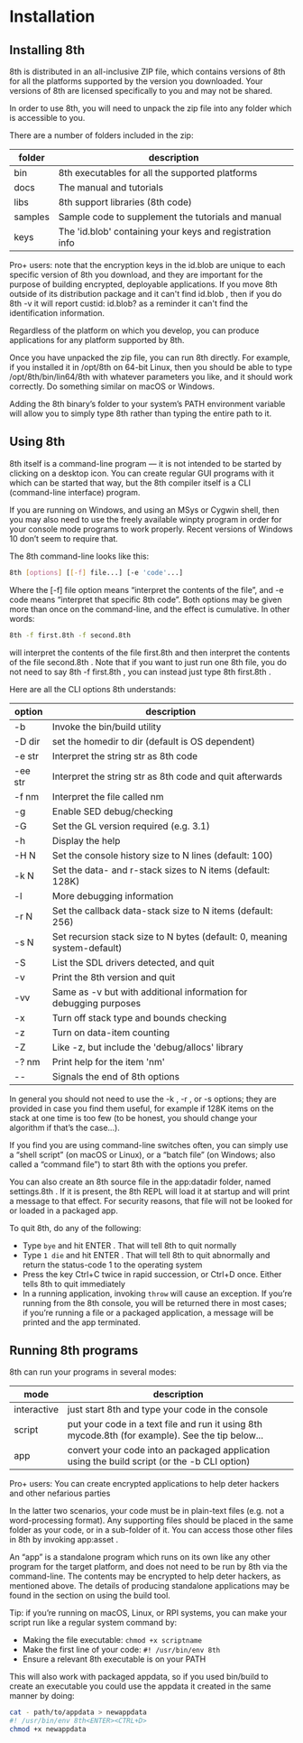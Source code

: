 # Installation

## Installing 8th

8th is distributed in an all-inclusive ZIP file, which contains versions of 8th for all the platforms supported by the version you downloaded. Your versions of 8th are licensed specifically to you and may not be shared.

In order to use 8th, you will need to unpack the zip file into any folder which is accessible to you.

There are a number of folders included in the zip:

| folder | description |
| ------- | ----------------------------------------------------- |
| bin | 8th executables for all the supported platforms |
| docs | The manual and tutorials |
| libs | 8th support libraries (8th code) |
| samples | Sample code to supplement the tutorials and manual |
| keys | The 'id.blob' containing your keys and registration info |

Pro+ users: note that the encryption keys in the id.blob are unique to each specific version of 8th you download, and they are important for the purpose of building encrypted, deployable applications. If you move 8th outside of its distribution package and it can't find id.blob , then if you do 8th -v it will report custid: id.blob? as a reminder it can't find the identification information.

Regardless of the platform on which you develop, you can produce applications for any platform supported by 8th.

Once you have unpacked the zip file, you can run 8th directly. For example, if you installed it in /opt/8th on 64-bit Linux, then you should be able to type /opt/8th/bin/lin64/8th with whatever parameters you like, and it should work correctly. Do something similar on macOS or Windows.

Adding the 8th binary’s folder to your system’s PATH environment variable will allow you to simply type 8th rather than typing the entire path to it.


## Using 8th

8th itself is a command-line program — it is not intended to be started by clicking on a desktop icon. You can create regular GUI programs with it which can be started that way, but the 8th compiler itself is a CLI (command-line interface) program.

If you are running on Windows, and using an MSys or Cygwin shell, then you may also need to use the freely available winpty program in order for your console mode programs to work properly. Recent versions of Windows 10 don’t seem to require that.

The 8th command-line looks like this:

```bash
8th [options] [[-f] file...] [-e 'code'...]
```

Where the [-f] file option means “interpret the contents of the file”, and -e code means “interpret that specific 8th code”. Both options may be given more than once on the command-line, and the effect is cumulative. In other words:

```bash
8th -f first.8th -f second.8th
```

will interpret the contents of the file first.8th and then interpret the contents of the file second.8th . Note that if you want to just run one 8th file, you do not need to say 8th -f first.8th , you can instead just type 8th first.8th .

Here are all the CLI options 8th understands:

| option | description |
| ------ | --------------------------------------------------------------------- |
| -b | Invoke the bin/build utility |
| -D dir | set the homedir to dir (default is OS dependent) |
| -e str | Interpret the string str as 8th code |
| -ee str | Interpret the string str as 8th code and quit afterwards |
| -f nm | Interpret the file called nm |
| -g | Enable SED debug/checking |
| -G | Set the GL version required (e.g. 3.1) |
| -h | Display the help |
| -H N | Set the console history size to N lines (default: 100) |
| -k N | Set the data- and r-stack sizes to N items (default: 128K) |
| -l | More debugging information |
| -r N | Set the callback data-stack size to N items (default: 256) |
| -s N | Set recursion stack size to N bytes (default: 0, meaning system-default) |
| -S | List the SDL drivers detected, and quit |
| -v | Print the 8th version and quit |
| -vv | Same as -v but with additional information for debugging purposes |
| -x | Turn off stack type and bounds checking |
| -z | Turn on data-item counting |
| -Z | Like -z, but include the 'debug/allocs' library |
| -? nm | Print help for the item 'nm' |
| -- | Signals the end of 8th options |

In general you should not need to use the -k , -r , or -s options; they are provided in case you find them useful, for example if 128K items on the stack at one time is too few (to be honest, you should change your algorithm if that’s the case...).

If you find you are using command-line switches often, you can simply use a “shell script” (on macOS or Linux), or a “batch file” (on Windows; also called a “command file”) to start 8th with the options you prefer.

You can also create an 8th source file in the app:datadir folder, named settings.8th . If it is present, the 8th REPL will load it at startup and will print a message to that effect. For security reasons, that file will not be looked for or loaded in a packaged app.

To quit 8th, do any of the following:

   * Type `bye` and hit ENTER . That will tell 8th to quit normally
   * Type `1 die` and hit ENTER . That will tell 8th to quit abnormally and return the status-code 1 to the operating system
   * Press the key Ctrl+C twice in rapid succession, or Ctrl+D once. Either tells 8th to quit immediately
   * In a running application, invoking `throw` will cause an exception. If you’re running from the 8th console, you will be returned there in most cases; if you’re running a file or a packaged application, a message will be printed and the app terminated.


## Running 8th programs

8th can run your programs in several modes:

| mode | description |
| ----------- | ------------------------------------------------------------------------------------------- |
| interactive | just start 8th and type your code in the console |
| script | put your code in a text file and run it using 8th mycode.8th (for example). See the tip below... |
| app | convert your code into an packaged application using the build script (or the -b CLI option) |

Pro+ users: You can create encrypted applications to help deter hackers and other nefarious parties

In the latter two scenarios, your code must be in plain-text files (e.g. not a word-processing format). Any supporting files should be placed in the same folder as your code, or in a sub-folder of it. You can access those other files in 8th by invoking app:asset .

An “app” is a standalone program which runs on its own like any other program for the target platform, and does not need to be run by 8th via the command-line. The contents may be encrypted to help deter hackers, as mentioned above. The details of producing standalone applications may be found in the section on using the build tool.

Tip: if you’re running on macOS, Linux, or RPI systems, you can make your script run like a regular system command by:

   * Making the file executable: `chmod +x scriptname`
   * Make the first line of your code: `#! /usr/bin/env 8th`
   * Ensure a relevant 8th executable is on your PATH

This will also work with packaged appdata, so if you used bin/build to create an executable you could use the appdata it created in the same manner by doing:

```bash
cat - path/to/appdata > newappdata
#! /usr/bin/env 8th<ENTER><CTRL+D>
chmod +x newappdata
```